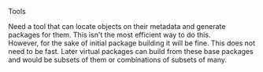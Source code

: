 Tools


Need a tool that can locate objects on their metadata and generate 
packages for them.   This isn't the most efficient way to do this.  
However, for the sake of initial package building it will be fine.  This 
does not need to be fast.  Later virtual packages can build from 
these base packages and would be subsets of them or combinations of 
subsets of many.



